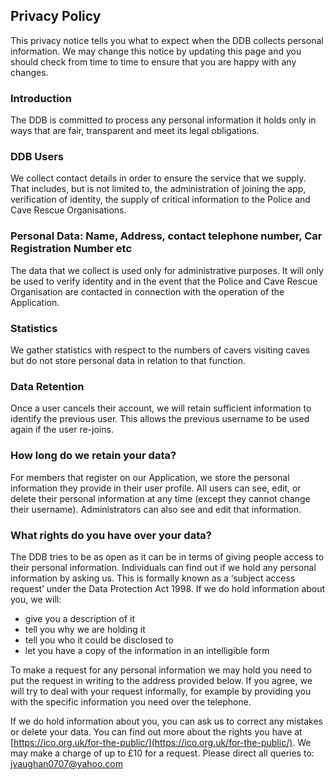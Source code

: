 ## Privacy Policy

This privacy notice tells you what to expect when the DDB collects personal information. We may change this notice by updating this page and you should check from time to time to ensure that you are happy with any changes.

### Introduction

The DDB is committed to process any personal information it holds only in ways that are fair, transparent and meet its legal obligations.

### DDB Users

We collect contact details in order to ensure the service that we supply.
That includes, but is not limited to, the administration of joining the app, verification of identity, the supply of critical information to the Police and Cave Rescue Organisations.

### Personal Data:  Name, Address, contact telephone number, Car Registration Number etc

The data that we collect is used only for administrative purposes.  It will only be used to verify identity and in the event that the Police and Cave Rescue Organisation are contacted in connection with the operation of the Application.

### Statistics

We gather statistics with respect to the numbers of cavers visiting caves but do not store personal data in relation to that function.

### Data Retention
Once a user cancels their account, we will retain sufficient information to identify the previous user. This allows the previous username to be used again if the user re-joins.

### How long do we retain your data?
For members that register on our Application, we store the personal information they provide in their user profile. All users can see, edit, or delete their personal information at any time (except they cannot change their username). Administrators can also see and edit that information.

### What rights do you have over your data?
The DDB tries to be as open as it can be in terms of giving people access to their personal information. Individuals can find out if we hold any personal information by asking us. This is formally known as a ‘subject access request’ under the Data Protection Act 1998. If we do hold information about you, we will:

* give you a description of it
* tell you why we are holding it
* tell you who it could be disclosed to
* let you have a copy of the information in an intelligible form

To make a request for any personal information we may hold you need to put the request in writing to the address provided below.
If you agree, we will try to deal with your request informally, for example by providing you with the specific information you need over the telephone.

If we do hold information about you, you can ask us to correct any mistakes or delete your data. You can find out more about the rights you have at [https://ico.org.uk/for-the-public/](https://ico.org.uk/for-the-public/).
We may make a charge of up to £10 for a request.
Please direct all queries to: 
[jvaughan0707@yahoo.com](mailto:jvaughan0707@yahoo.com)
